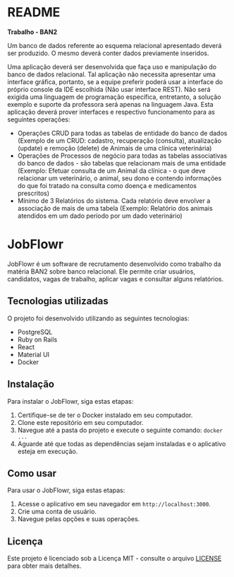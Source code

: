 # README

**Trabalho - BAN2**

Um banco de dados referente ao esquema relacional apresentado deverá ser produzido. O mesmo deverá conter dados previamente inseridos.

Uma aplicação deverá ser desenvolvida que faça uso e manipulação do banco de dados relacional. Tal aplicação não necessita apresentar uma interface gráfica, portanto, se a equipe preferir poderá usar a interface do próprio console da IDE escolhida (Não usar interface REST). Não será exigida uma linguagem de programação específica, entretanto, a solução exemplo e suporte da professora será apenas na linguagem Java. Esta aplicação deverá prover interfaces e respectivo funcionamento para as seguintes operações:

- Operações CRUD para todas as tabelas de entidade do banco de dados (Exemplo de um CRUD: cadastro, recuperação (consulta), atualização (update) e remoção (delete) de Animais de uma clínica veterinária)
- Operações de Processos de negócio para todas as tabelas associativas do banco de dados - são tabelas que relacionam mais de uma entidade (Exemplo: Efetuar consulta de um Animal da clínica - o que deve relacionar um veterinário, o animal, seu dono e contendo informações do que foi tratado na consulta como doença e medicamentos prescritos)
- Mínimo de 3 Relatórios do sistema. Cada relatório deve envolver a associação de mais de uma tabela (Exemplo: Relatório dos animais atendidos em um dado período por um dado veterinário)

# JobFlowr

JobFlowr é um software de recrutamento desenvolvido como trabalho da matéria BAN2 sobre banco relacional. Ele permite criar usuários, candidatos, vagas de trabalho,  aplicar vagas e consultar alguns relatórios.

## Tecnologias utilizadas

O projeto foi desenvolvido utilizando as seguintes tecnologias:

- PostgreSQL
- Ruby on Rails
- React
- Material UI
- Docker

## Instalação

Para instalar o JobFlowr, siga estas etapas:

1. Certifique-se de ter o Docker instalado em seu computador.
2. Clone este repositório em seu computador.
3. Navegue até a pasta do projeto e execute o seguinte comando: `docker ...`
4. Aguarde até que todas as dependências sejam instaladas e o aplicativo esteja em execução.

## Como usar

Para usar o JobFlowr, siga estas etapas:

1. Acesse o aplicativo em seu navegador em `http://localhost:3000`.
2. Crie uma conta de usuário.
3. Navegue pelas opções e suas operações.

## Licença

Este projeto é licenciado sob a Licença MIT - consulte o arquivo [LICENSE](LICENSE) para obter mais detalhes.
